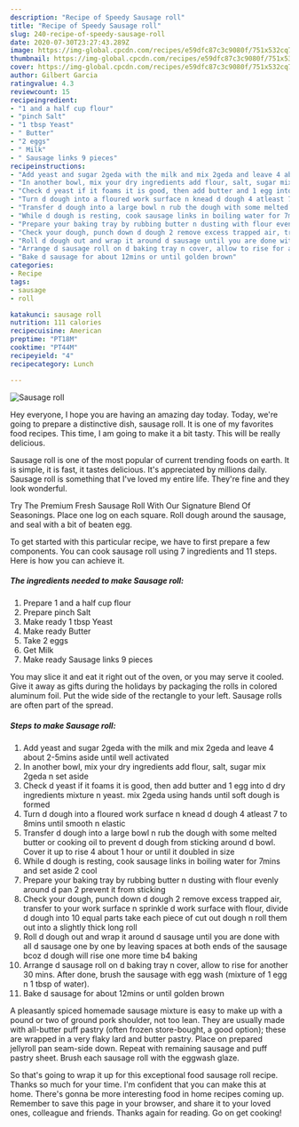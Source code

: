 ```yaml
---
description: "Recipe of Speedy Sausage roll"
title: "Recipe of Speedy Sausage roll"
slug: 240-recipe-of-speedy-sausage-roll
date: 2020-07-30T23:27:43.289Z
image: https://img-global.cpcdn.com/recipes/e59dfc87c3c9080f/751x532cq70/sausage-roll-recipe-main-photo.jpg
thumbnail: https://img-global.cpcdn.com/recipes/e59dfc87c3c9080f/751x532cq70/sausage-roll-recipe-main-photo.jpg
cover: https://img-global.cpcdn.com/recipes/e59dfc87c3c9080f/751x532cq70/sausage-roll-recipe-main-photo.jpg
author: Gilbert Garcia
ratingvalue: 4.3
reviewcount: 15
recipeingredient:
- "1 and a half cup flour"
- "pinch Salt"
- "1 tbsp Yeast"
- " Butter"
- "2 eggs"
- " Milk"
- " Sausage links 9 pieces"
recipeinstructions:
- "Add yeast and sugar 2geda with the milk and mix 2geda and leave 4 about 2-5mins aside until well activated"
- "In another bowl, mix your dry ingredients add flour, salt, sugar mix 2geda n set aside"
- "Check d yeast if it foams it is good, then add butter and 1 egg into d dry ingredients mixture n yeast. mix 2geda using hands until soft dough is formed"
- "Turn d dough into a floured work surface n knead d dough 4 atleast 7 to 8mins until smooth n elastic"
- "Transfer d dough into a large bowl n rub the dough with some melted butter or cooking oil to prevent d dough from sticking around d bowl. Cover it up to rise 4 about 1 hour or until it doubled in size"
- "While d dough is resting, cook sausage links in boiling water for 7mins and set aside 2 cool"
- "Prepare your baking tray by rubbing butter n dusting with flour evenly around d pan 2 prevent it from sticking"
- "Check your dough, punch down d dough 2 remove excess trapped air, transfer to your work surface n sprinkle d work surface with flour, divide d dough into 10 equal parts take each piece of cut out dough n roll them out into a slightly thick long roll"
- "Roll d dough out and wrap it around d sausage until you are done with all d sausage one by one by leaving spaces at both ends of the sausage bcoz d dough will rise one more time b4 baking"
- "Arrange d sausage roll on d baking tray n cover, allow to rise for another 30 mins. After done, brush the sausage with egg wash (mixture of 1 egg n 1 tbsp of water)."
- "Bake d sausage for about 12mins or until golden brown"
categories:
- Recipe
tags:
- sausage
- roll

katakunci: sausage roll 
nutrition: 111 calories
recipecuisine: American
preptime: "PT18M"
cooktime: "PT44M"
recipeyield: "4"
recipecategory: Lunch

---
```



![Sausage roll](https://img-global.cpcdn.com/recipes/e59dfc87c3c9080f/751x532cq70/sausage-roll-recipe-main-photo.jpg)

Hey everyone, I hope you are having an amazing day today. Today, we're going to prepare a distinctive dish, sausage roll. It is one of my favorites food recipes. This time, I am going to make it a bit tasty. This will be really delicious.

Sausage roll is one of the most popular of current trending foods on earth. It is simple, it is fast, it tastes delicious. It's appreciated by millions daily. Sausage roll is something that I've loved my entire life. They're fine and they look wonderful.

Try The Premium Fresh Sausage Roll With Our Signature Blend Of Seasonings. Place one log on each square. Roll dough around the sausage, and seal with a bit of beaten egg.


To get started with this particular recipe, we have to first prepare a few components. You can cook sausage roll using 7 ingredients and 11 steps. Here is how you can achieve it.

<!--inarticleads1-->

##### The ingredients needed to make Sausage roll:

1. Prepare 1 and a half cup flour
1. Prepare pinch Salt
1. Make ready 1 tbsp Yeast
1. Make ready  Butter
1. Take 2 eggs
1. Get  Milk
1. Make ready  Sausage links 9 pieces


You may slice it and eat it right out of the oven, or you may serve it cooled. Give it away as gifts during the holidays by packaging the rolls in colored aluminum foil. Put the wide side of the rectangle to your left. Sausage rolls are often part of the spread. 

<!--inarticleads2-->

##### Steps to make Sausage roll:

1. Add yeast and sugar 2geda with the milk and mix 2geda and leave 4 about 2-5mins aside until well activated
1. In another bowl, mix your dry ingredients add flour, salt, sugar mix 2geda n set aside
1. Check d yeast if it foams it is good, then add butter and 1 egg into d dry ingredients mixture n yeast. mix 2geda using hands until soft dough is formed
1. Turn d dough into a floured work surface n knead d dough 4 atleast 7 to 8mins until smooth n elastic
1. Transfer d dough into a large bowl n rub the dough with some melted butter or cooking oil to prevent d dough from sticking around d bowl. Cover it up to rise 4 about 1 hour or until it doubled in size
1. While d dough is resting, cook sausage links in boiling water for 7mins and set aside 2 cool
1. Prepare your baking tray by rubbing butter n dusting with flour evenly around d pan 2 prevent it from sticking
1. Check your dough, punch down d dough 2 remove excess trapped air, transfer to your work surface n sprinkle d work surface with flour, divide d dough into 10 equal parts take each piece of cut out dough n roll them out into a slightly thick long roll
1. Roll d dough out and wrap it around d sausage until you are done with all d sausage one by one by leaving spaces at both ends of the sausage bcoz d dough will rise one more time b4 baking
1. Arrange d sausage roll on d baking tray n cover, allow to rise for another 30 mins. After done, brush the sausage with egg wash (mixture of 1 egg n 1 tbsp of water).
1. Bake d sausage for about 12mins or until golden brown


A pleasantly spiced homemade sausage mixture is easy to make up with a pound or two of ground pork shoulder, not too lean. They are usually made with all-butter puff pastry (often frozen store-bought, a good option); these are wrapped in a very flaky lard and butter pastry. Place on prepared jellyroll pan seam-side down. Repeat with remaining sausage and puff pastry sheet. Brush each sausage roll with the eggwash glaze. 

So that's going to wrap it up for this exceptional food sausage roll recipe. Thanks so much for your time. I'm confident that you can make this at home. There's gonna be more interesting food in home recipes coming up. Remember to save this page in your browser, and share it to your loved ones, colleague and friends. Thanks again for reading. Go on get cooking!
